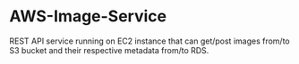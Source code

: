 # AWS-Image-Service
REST API service running on EC2 instance that can get/post images from/to S3 bucket and their respective metadata from/to RDS.
